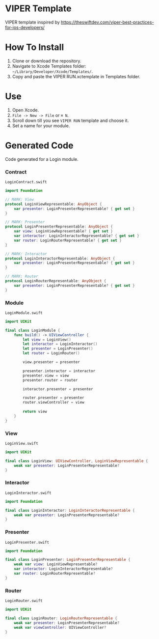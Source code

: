 # VIPER Template
VIPER template inspired by 
https://theswiftdev.com/viper-best-practices-for-ios-developers/

# How To Install
1. Clone or download the repository.
2. Navigate to Xcode Templates folder: ```~/Library/Developer/Xcode/Templates/```. 
3. Copy and paste the VIPER RUN.xctemplate in Templates folder.

# Use
1. Open Xcode.
2. ```File -> New -> File``` or ```⌘ N```.
3. Scroll down till you see ```VIPER RUN``` template and choose it.
4. Set a name for your module.

# Generated Code

Code generated for a Login module.

### Contract
```LoginContract.swift```
```swift
import Foundation

// MARK: View
protocol LoginViewRepresentable: AnyObject {
    var presenter: LoginPresenterRepresentable? { get set }
}

// MARK: Presenter
protocol LoginPresenterRepresentable: AnyObject {
    var view: LoginViewRepresentable? { get set }
    var interactor: LoginInteractorRepresentable? { get set }
    var router: LoginRouterRepresentable? { get set }
}

// MARK: Interactor
protocol LoginInteractorRepresentable: AnyObject {
    var presenter: LoginPresenterRepresentable? { get set }
}

// MARK: Router
protocol LoginRouterRepresentable: AnyObject {
    var presenter: LoginPresenterRepresentable? { get set }
}
```

### Module
```LoginModule.swift```
```swift
import UIKit

final class LoginModule {
    func build() -> UIViewController {
        let view = LoginView()
        let interactor = LoginInteractor()
        let presenter = LoginPresenter()
        let router = LoginRouter()

        view.presenter = presenter

        presenter.interactor = interactor
        presenter.view = view
        presenter.router = router

        interactor.presenter = presenter

        router.presenter = presenter
        router.viewController = view
        
        return view
    }
}
```

### View
```LoginView.swift```
```swift
import UIKit

final class LoginView: UIViewController, LoginViewRepresentable {
    weak var presenter: LoginPresenterRepresentable?
}
```

### Interactor
```LoginInteractor.swift```
```swift
import Foundation

final class LoginInteractor: LoginInteractorRepresentable {
    weak var presenter: LoginPresenterRepresentable?
}
```

### Presenter
```LoginPresenter.swift```

```swift
import Foundation

final class LoginPresenter: LoginPresenterRepresentable {
    weak var view: LoginViewRepresentable?
    var interactor: LoginInteractorRepresentable?
    var router: LoginRouterRepresentable?
}
```

### Router
```LoginRouter.swift```
```swift
import UIKit

final class LoginRouter: LoginRouterRepresentable {
    weak var presenter: LoginPresenterRepresentable?
    weak var viewController: UIViewController?
}
```
